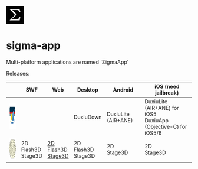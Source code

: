 <img src='sigma.png' alt='ΣigmaApp' title='ΣigmaApp: Multi-platform applications' />

# sigma-app

Multi-platform applications are named 'ΣigmaApp'

Releases:

| | SWF | Web | Desktop | Android | iOS (need jailbreak) |
|---|---|---|---|---|---|
| <img src='duxiu.png' alt='DuxiuApp' title='DuxiuApp: 读秀图书下载制作工具' width='70px' height='70px' /> | | | DuxiuDown | DuxiuLite (AIR+ANE) | DuxiuLite (AIR+ANE) for iOS5 <br/> DuxiuApp (Objective-C) for iOS5/6 |
| <img src='xpchess.png' alt='XpChess' title='XpChess: 多人中国象棋' width='60px' height='60px' /> | 2D <br/> Flash3D <br/> Stage3D | [2D](http://cailiangsheng.github.io/xpchess/bin/web/XpChessWeb2D.html) <br/> [Flash3D](http://cailiangsheng.github.io/xpchess/bin/web/XpChessWeb3D.html) <br/> [Stage3D](http://cailiangsheng.github.io/xpchess/bin/web/XpChessWebStage3D.html) | 2D <br/> Flash3D <br/> Stage3D | 2D <br/>Stage3D | 2D <br/> Stage3D |
